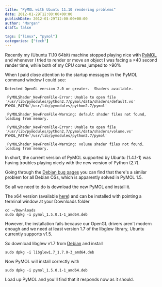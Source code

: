 ```yaml
---
title: "PyMOL with Ubuntu 11.10 rendering problems"
date: 2012-01-29T12:00:00+00:00
publishDate: 2012-01-29T12:00:00+00:00
author: "Morgan"
draft: false

tags: ["linux", "pymol"]
categories: ["tech"]
---
```


Recently my (Ubuntu 11.10 64bit) machine stopped playing nice with [PyMOL](http://www.pymol.org/) and whenever I tried to render or move an object I was facing a >40 second render time, while both of my CPU cores jumped to >90%

When I paid close attention to the startup messages in the PyMOL command window I could see:
```
Detected OpenGL version 2.0 or greater.  Shaders available.

 PyMOLShader_NewFromFile-Error: Unable to open file '/usr/lib/pymodules/python2.7/pymol/data/shaders/default.vs' PYMOL_PATH='/usr/lib/pymodules/python2.7/pymol'

 PyMOLShader_NewFromFile-Warning: default shader files not found, loading from memory.

 PyMOLShader_NewFromFile-Error: Unable to open file '/usr/lib/pymodules/python2.7/pymol/data/shaders/volume.vs' PYMOL_PATH='/usr/lib/pymodules/python2.7/pymol'

 PyMOLShader_NewFromFile-Warning: volume shader files not found, loading from memory.
```

In short, the current version of PyMOL supported by Ubuntu (1.4.1-1) was having troubles playing nicely with the new version of Python (2.7).

Going through the [Debian bug pages](hhttp://bugs.debian.org/cgi-bin/bugreport.cgi?bug=644394) you can find that there's a similar problem for all Debian OSs, which is apparently solved in PyMOL 1.5.

So all we need to do is download the new PyMOL and install it.

The x64 version (available [here](http://mirror.nus.edu.sg/Debian/pool/main/p/pymol/pymol_1.5.0.1-1_amd64.deb)) and can be installed with pointing a terminal window at your Downloads folder
```
cd ~/Downloads
sudo dpkg -i pymol_1.5.0.1-1_amd64.deb
```

However, the installation fails because our OpenGL drivers aren't modern enough and we need at least version 1.7 of the libglew library, Ubuntu currently supports v1.5.

So download libglew v1.7 from [Debian](http://ftp.uk.debian.org/debian/pool/main/g/glew/libglew1.7_1.7.0-3_amd64.deb) and install
```
sudo dpkg -i libglew1.7_1.7.0-3_amd64.deb
```

Now PyMOL will install correctly with
```
sudo dpkg -i pymol_1.5.0.1-1_amd64.deb
```

Load up PyMOL and you'll find that it responds now as it should.
